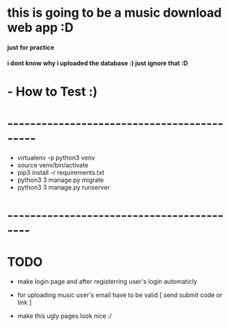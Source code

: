 # this is going to be a music download web app :D
#### just for practice 

#### i dont know why i uploaded the database :) just ignore that :D

# - How to Test :)
# -------------------------------------------
- virtualenv -p python3 venv
- source venv/bin/activate
- pip3 install -r requirements.txt
- python3 3 manage.py migrate
- python3 3 manage.py runserver 
# ------------------------------------------


# TODO

- make login page and after registerring user's login automaticly 

- for uploading music user's email have to be valid [ send submit code or link ]

- make this ugly pages look nice :/


